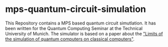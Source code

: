 # mps-quantum-circuit-simulation
This Repository contains a MPS based quantum circuit simutlation. It has been written for the Quantum Computing Seminar at the Technical University of Munich. The simulator is based on a paper about the ["Limits of the simulation of quantum computers on classical computers"](https://journals.aps.org/prx/abstract/10.1103/PhysRevX.10.041038).
